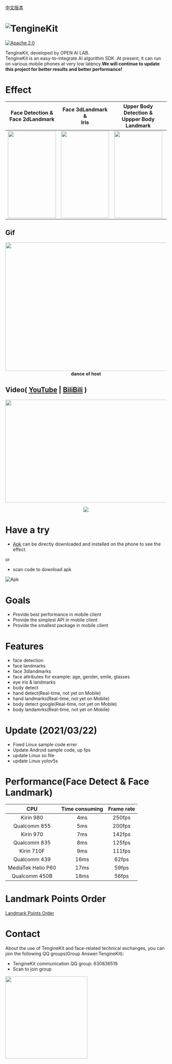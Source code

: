 [中文版本](Docs/README_CN.md)

![TengineKit](https://openailab.oss-cn-shenzhen.aliyuncs.com/logo/TengineKit.png?raw=true "TengineKit logo")
=======================================================================

[![Apache 2.0](https://img.shields.io/crates/l/r)](LICENSE)     

TengineKit, developed by OPEN AI LAB.       
TengineKit is an easy-to-integrate AI algorithm SDK. At present, it can run on various mobile phones at very low latency.**We will continue to update this project for better results and better performance!**

# Effect

| Face Detection &</br> Face 2dLandmark | Face 3dLandmark &</br>Iris | Upper Body Detection &</br> Uppper Body Landmark | Hand Detection &</br> Hand Landmark |
| :---: | :---: | :---: | :---: |
| <div align=center><img width="150" height="270"  src="https://openailab.oss-cn-shenzhen.aliyuncs.com/images/TengineKitDemo4.gif"/></div> | <div align=center><img width="150" height="270"  src="https://openailab.oss-cn-shenzhen.aliyuncs.com/images/face2.gif"/></div> | <div align=center><img width="150" height="270"  src="https://openailab.oss-cn-shenzhen.aliyuncs.com/images/body3.gif"/></div> | <div align=center><img width="150" height="270"  src="https://openailab.oss-cn-shenzhen.aliyuncs.com/images/hand2.gif"/></div> |



## Gif
<div align=center><img width="800" height="400"  src="https://openailab.oss-cn-shenzhen.aliyuncs.com/images/object_face_landmark.gif"/></div>
<div align=center><b>dance of host</b></div>

## Video( <a href="https://www.youtube.com/watch?v=bnyD3laX_bU" target="_blank">YouTube</a> | <a href="https://www.bilibili.com/video/BV1AK4y147xx/" target="_blank">BiliBili</a> )
[<div align=center><img width="568" height="320" src="https://openailab.oss-cn-shenzhen.aliyuncs.com/images/landmark_report.png"/></div>](https://youtu.be/bnyD3laX_bU)
<div align=center><img src="https://img.shields.io/youtube/views/bnyD3laX_bU?style=social"/></div>

# Have a try
- [Apk](Android/apk/TengineKitDemo-v1.0.3.apk) can be directly downloaded and installed on the phone to see the effect.

or

- scan code to download apk 

![Apk](https://www.pgyer.com/app/qrcode/A0uD?sign=&auSign=&code=)

# Goals
- Provide best performance in mobile client
- Provide the simplest API in mobile client
- Provide the smallest package  in mobile client

# Features
- face detection
- face landmarks
- face 3dlandmarks
- face attributes for example: age, gender, smile, glasses
- eye iris & landmarks
- body detect
- hand detect(Real-time, not yet on Mobile)
- hand landmarks(Real-time, not yet on Mobile)
- body detect google(Real-time, not yet on Mobile)
- body landamrks(Real-time, not yet on Mobile)

# Update (2021/03/22)
- Fixed Linux sample code errer
- Update Android sample code, up fps
- update Linux so file
- update Linux yolov5s

# Performance(Face Detect & Face Landmark)

| CPU | Time consuming | Frame rate |
| :---: | :---: | :---: |
| Kirin 980 | 4ms | 250fps | 
| Qualcomm 855 | 5ms | 200fps |
| Kirin 970 | 7ms | 142fps |
| Qualcomm 835 | 8ms | 125fps |
| Kirin 710F| 9ms | 111fps |
| Qualcomm 439 | 16ms | 62fps |
| MediaTek Helio P60 | 17ms | 59fps |
| Qualcomm 450B | 18ms | 56fps |

# Landmark Points Order
[Landmark Points Order](Docs/POINTORDER.md)

# Contact
About the use of TengineKit and face-related technical exchanges, you can join the following QQ groups(Group Answer:TengineKit):
- TengineKit communication QQ group: 630836519
- Scan to join group
 
 <img width="256" height="256"  src="https://openailab.oss-cn-shenzhen.aliyuncs.com/images/QQGroup_QR.jpg"/>